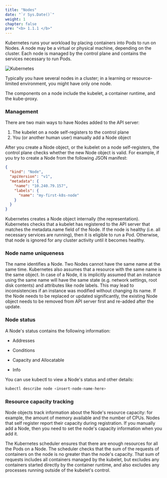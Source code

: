 ```yaml
---
title: "Nodes"
date: "`r Sys.Date()`"
weight: 1
chapter: false
pre: "<b> 1.1.1 </b>"
---
```


Kubernetes runs your workload by placing containers into Pods to run on Nodes. A node may be a virtual or physical machine, depending on the cluster. Each node is managed by the control plane and contains the services necessary to run Pods.

![Kubernetes](../../../images/part1/1/1/0001.png?featherlight=false&width=40pc)

Typically you have several nodes in a cluster; in a learning or resource-limited environment, you might have only one node.

The components on a node include the kubelet, a container runtime, and the kube-proxy.

### Management
There are two main ways to have Nodes added to the API server:

1. The kubelet on a node self-registers to the control plane
2. You (or another human user) manually add a Node object

After you create a Node object, or the kubelet on a node self-registers, the control plane checks whether the new Node object is valid. For example, if you try to create a Node from the following JSON manifest:

```json
{
  "kind": "Node",
  "apiVersion": "v1",
  "metadata": {
    "name": "10.240.79.157",
    "labels": {
      "name": "my-first-k8s-node"
    }
  }
}
```
Kubernetes creates a Node object internally (the representation). Kubernetes checks that a kubelet has registered to the API server that matches the metadata.name field of the Node. If the node is healthy (i.e. all necessary services are running), then it is eligible to run a Pod. Otherwise, that node is ignored for any cluster activity until it becomes healthy.

### Node name uniqueness
The name identifies a Node. Two Nodes cannot have the same name at the same time. Kubernetes also assumes that a resource with the same name is the same object. In case of a Node, it is implicitly assumed that an instance using the same name will have the same state (e.g. network settings, root disk contents) and attributes like node labels. This may lead to inconsistencies if an instance was modified without changing its name. If the Node needs to be replaced or updated significantly, the existing Node object needs to be removed from API server first and re-added after the update.

### Node status
A Node's status contains the following information:

- Addresses

- Conditions

- Capacity and Allocatable

- Info

You can use kubectl to view a Node's status and other details:

```bash
kubectl describe node <insert-node-name-here>
```

### Resource capacity tracking
Node objects track information about the Node's resource capacity: for example, the amount of memory available and the number of CPUs. Nodes that self register report their capacity during registration. If you manually add a Node, then you need to set the node's capacity information when you add it.

The Kubernetes scheduler ensures that there are enough resources for all the Pods on a Node. The scheduler checks that the sum of the requests of containers on the node is no greater than the node's capacity. That sum of requests includes all containers managed by the kubelet, but excludes any containers started directly by the container runtime, and also excludes any processes running outside of the kubelet's control.